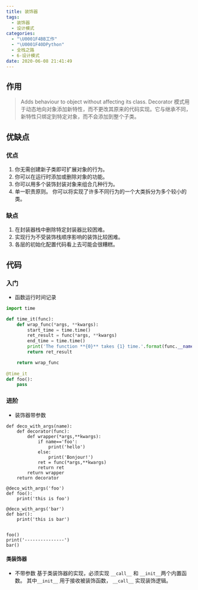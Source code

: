 ```yaml
---
title: 装饰器
tags:
  - 装饰器
  - 设计模式
categories:
  - "\U0001F4BB工作"
  - "\U0001F40DPython"
  - 全栈之路
  - 6-设计模式
date: 2020-06-08 21:41:49
---
```

## 作用
> Adds behaviour to object without affecting its class.
Decorator 模式用于动态地向对象添加新特性，而不更改其原来的代码实现。它与继承不同，新特性只绑定到特定对象，而不会添加到整个子类。

## 优缺点
### 优点
1. 你无需创建新子类即可扩展对象的行为。
2. 你可以在运行时添加或删除对象的功能。
3. 你可以用多个装饰封装对象来组合几种行为。
4. 单一职责原则。 你可以将实现了许多不同行为的一个大类拆分为多个较小的类。
### 缺点
1. 在封装器栈中删除特定封装器比较困难。
2. 实现行为不受装饰栈顺序影响的装饰比较困难。
3. 各层的初始化配置代码看上去可能会很糟糕。

## 代码

### 入门
- 函数运行时间记录
```python
import time

def time_it(func):
    def wrap_func(*args, **kwargs):
        start_time = time.time()
        ret_result = func(*args, **kwargs)
        end_time = time.time()
        print('The function **{0}** takes {1} time.'.format(func.__name__, end_time - start_time))
        return ret_result

    return wrap_func
    
@time_it
def foo():
    pass
```

### 进阶

- 装饰器带参数
```plain
def deco_with_args(name):
    def decorator(func):
        def wrapper(*args,**kwargs):
            if name=='foo':
                print('hello')
            else:
                print('Bonjour!')
            ret = func(*args,**kwargs)
            return ret
        return wrapper
    return decorator

@deco_with_args('foo')
def foo():
    print('this is foo')

@deco_with_args('bar')
def bar():
    print('this is bar')


foo()
print('---------------')
bar()
```
#### 类装饰器
- 不带参数
基于类装饰器的实现，必须实现 `__call__` 和 `__init__`两个内置函数。 其中`__init__` 用于接收被装饰函数， `__call__` 实现装饰逻辑。

